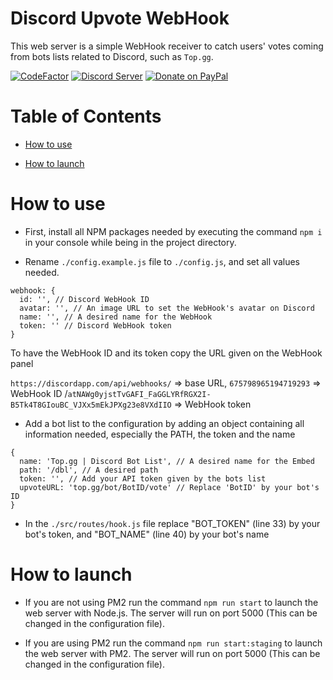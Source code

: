 # Discord Upvote WebHook
This web server is a simple WebHook receiver to catch users' votes coming from bots lists related to Discord, such as `Top.gg`.

[![CodeFactor](https://www.codefactor.io/repository/github/sfalltech/discord-upvote-webhook/badge)](https://www.codefactor.io/repository/github/sfalltech/discord-upvote-webhook)
[![Discord Server](https://discordapp.com/api/guilds/438860643685367809/embed.png)](https://discord.gg/xg4kXd2)
[![Donate on PayPal](https://img.shields.io/badge/paypal-donate-blue.svg)](https://paypal.me/unixcorp)

# Table of Contents
- [How to use](#How-to-use)

- [How to launch](#How-to-launch)

# How to use

- First, install all NPM packages needed by executing the command `npm i` in your console while being in the project directory.

- Rename `./config.example.js` file to `./config.js`, and set all values needed.

```
webhook: {
  id: '', // Discord WebHook ID
  avatar: '', // An image URL to set the WebHook's avatar on Discord
  name: '', // A desired name for the WebHook
  token: '' // Discord WebHook token
}
```

To have the WebHook ID and its token copy the URL given on the WebHook panel

`https://discordapp.com/api/webhooks/` => base URL, `675798965194719293` => WebHook ID /`atNAWg0yjstTvGAFI_FaGGLYRfRGX2I-B5Tk4T8GIouBC_VJXx5mEkJPXg23e8VXdIIO` => WebHook token

- Add a bot list to the configuration by adding an object containing all information needed, especially the PATH, the token and the name

```
{
  name: 'Top.gg | Discord Bot List', // A desired name for the Embed
  path: '/dbl', // A desired path
  token: '', // Add your API token given by the bots list
  upvoteURL: 'top.gg/bot/BotID/vote' // Replace 'BotID' by your bot's ID
}
```

- In the `./src/routes/hook.js` file replace "BOT_TOKEN" (line 33) by your bot's token, and "BOT_NAME" (line 40) by your bot's name

# How to launch

- If you are not using PM2 run the command `npm run start` to launch the web server with Node.js. The server will run on port 5000 (This can be changed in the configuration file).

- If you are using PM2 run the command `npm run start:staging` to launch the web server with PM2. The server will run on port 5000 (This can be changed in the configuration file).